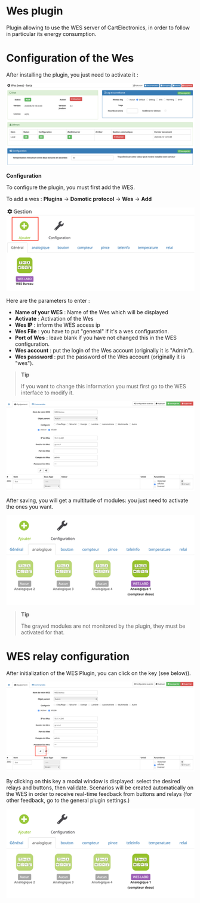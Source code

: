 # Wes plugin

Plugin allowing to use the WES server of CartElectronics, in order to follow in particular its energy consumption.

# Configuration of the Wes

After installing the plugin, you just need to activate it :

![mobile1](./images/configuration.png)

**Configuration**

To configure the plugin, you must first add the WES.

To add a wes : **Plugins** → **Domotic protocol** → **Wes** → **Add**

![mobile2](./images/ajouter.png)

Here are the parameters to enter :

-   **Name of your WES** : Name of the Wes which will be displayed
-   **Activate** : Activation of the Wes
-   **Wes IP** : inform the WES access ip
-   **Wes File** : you have to put "general" if it's a wes configuration.
-   **Port of Wes** : leave blank if you have not changed this in the WES configuration.
-   **Wes account** : put the login of the Wes account (originally it is "Admin").
-   **Wes password** : put the password of the Wes account (originally it is "wes").

> **Tip**
>
> If you want to change this information you must first go to the WES interface to modify it.

![mobile3](./images/wesGlobal.png)

After saving, you will get a multitude of modules: you just need to activate the ones you want.

![mobile4](./images/wesGlobalView.png)

> **Tip**
>
> The grayed modules are not monitored by the plugin, they must be activated for that.

# WES relay configuration

After initialization of the WES Plugin, you can click on the key (see below)).

![mobile5](./images/wesGlobalRelais.png)

By clicking on this key a modal window is displayed: select the desired relays and buttons, then validate. Scenarios will be created automatically on the WES in order to receive real-time feedback from buttons and relays (for other feedback, go to the general plugin settings.)

![mobile6](./images/wesGlobalView.png)
